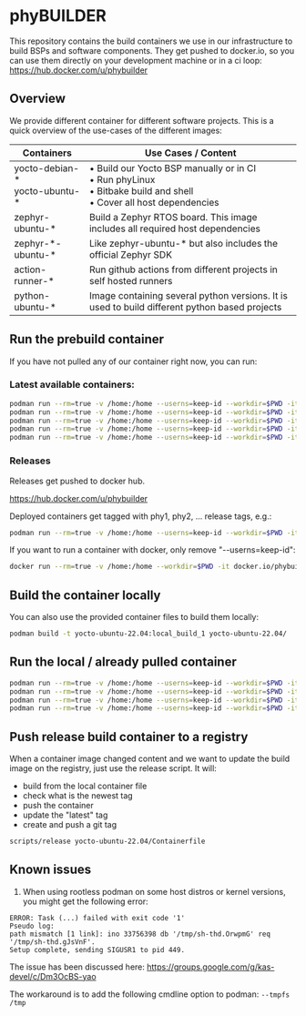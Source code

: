 # phyBUILDER

This repository contains the build containers we use in our infrastructure to build BSPs and software components.
They get pushed to docker.io, so you can use them directly on your development machine or in a ci loop:
https://hub.docker.com/u/phybuilder

## Overview

We provide different container for different software projects. This is a quick
overview of the use-cases of the different images:

| Containers | Use Cases / Content |
|------------|-------------------|
| yocto-debian-\* <br> yocto-ubuntu-\* | • Build our Yocto BSP manually or in CI<br>• Run phyLinux<br>• Bitbake build and shell<br>• Cover all host dependencies |
| zephyr-ubuntu-\* | Build a Zephyr RTOS board. This image includes all required host dependencies |
| zephyr-\*-ubuntu-\* | Like zephyr-ubuntu-* but also includes the official Zephyr SDK |
| action-runner-\* | Run github actions from different projects in self hosted runners |
| python-ubuntu-\* | Image containing several python versions. It is used to build different python based projects |

## Run the prebuild container

If you have not pulled any of our container right now, you can run:

### Latest available containers:

```bash
podman run --rm=true -v /home:/home --userns=keep-id --workdir=$PWD -it docker.io/phybuilder/yocto-ubuntu-16.04 bash
podman run --rm=true -v /home:/home --userns=keep-id --workdir=$PWD -it docker.io/phybuilder/yocto-ubuntu-18.04 bash
podman run --rm=true -v /home:/home --userns=keep-id --workdir=$PWD -it docker.io/phybuilder/yocto-ubuntu-20.04 bash
podman run --rm=true -v /home:/home --userns=keep-id --workdir=$PWD -it docker.io/phybuilder/yocto-ubuntu-22.04 bash
podman run --rm=true -v /home:/home --userns=keep-id --workdir=$PWD -it docker.io/phybuilder/yocto-debian-12 bash
```

### Releases

Releases get pushed to docker hub.

<https://hub.docker.com/u/phybuilder>


Deployed containers get tagged with phy1, phy2, ... release tags, e.g.:

```bash
podman run --rm=true -v /home:/home --userns=keep-id --workdir=$PWD -it docker.io/phybuilder/yocto-ubuntu-22.04:phy2 bash
```

If you want to run a container with docker, only remove "--userns=keep-id":

```bash
docker run --rm=true -v /home:/home --workdir=$PWD -it docker.io/phybuilder/yocto-ubuntu-22.04 bash
```

## Build the container locally

You can also use the provided container files to build them locally:

```bash
podman build -t yocto-ubuntu-22.04:local_build_1 yocto-ubuntu-22.04/
```

## Run the local / already pulled container

```bash
podman run --rm=true -v /home:/home --userns=keep-id --workdir=$PWD -it yocto-ubuntu-20.04 bash
podman run --rm=true -v /home:/home --userns=keep-id --workdir=$PWD -it yocto-ubuntu-22.04:phy2 bash
podman run --rm=true -v /home:/home --userns=keep-id --workdir=$PWD -it zephyr-ubuntu-22.04:phy1 bash
podman run --rm=true -v /home:/home --userns=keep-id --workdir=$PWD -it zephyr-0.16.y-ubuntu-22.04:phy1 bash
```

## Push release build container to a registry

When a container image changed content and we want to update the build image on the registry, just use the release script. It will:

* build from the local container file
* check what is the newest tag
* push the container
* update the "latest" tag
* create and push a git tag

```bash
scripts/release yocto-ubuntu-22.04/Containerfile
```

## Known issues

1. When using rootless podman on some host distros or kernel versions, you might get the following error:

```
ERROR: Task (...) failed with exit code '1'
Pseudo log:
path mismatch [1 link]: ino 33756398 db '/tmp/sh-thd.OrwpmG' req '/tmp/sh-thd.gJsVnF'.
Setup complete, sending SIGUSR1 to pid 449.
```

The issue has been discussed here:
https://groups.google.com/g/kas-devel/c/Dm3OcBS-yao

The workaround is to add the following cmdline option to podman: `--tmpfs /tmp`
